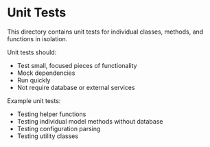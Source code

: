 # Unit Tests

This directory contains unit tests for individual classes, methods, and functions in isolation.

Unit tests should:
- Test small, focused pieces of functionality
- Mock dependencies
- Run quickly
- Not require database or external services

Example unit tests:
- Testing helper functions
- Testing individual model methods without database
- Testing configuration parsing
- Testing utility classes
